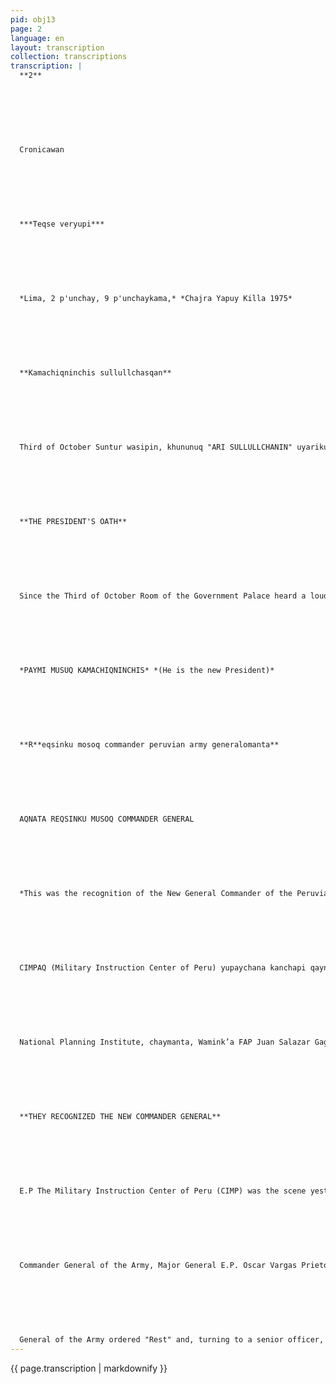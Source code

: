 ```yaml
---
pid: obj13
page: 2
language: en
layout: transcription
collection: transcriptions
transcription: |
  **2**
  
  
  
  
  
  
  
  Cronicawan
  
  
  
  
  
  
  
  ***Teqse veryupi***
  
  
  
  
  
  
  
  *Lima, 2 p'unchay, 9 p'unchaykama,* *Chajra Yapuy Killa 1975*
  
  
  
  
  
  
  
  **Kamachiqninchis sullullchasqan**
  
  
  
  
  
  
  
  Third of October Suntur wasipin, khununuq "ARI SULLULLCHANIN" uyarikun, chay t'oqyaq siminPerullaqtanchista kamachinqa Francisco Morales Ber múdez Wamik’an Peru Suyuq Kamachiqnin, sullullchachinmi Waminka OscaVargas Prieto, chay tuy manta pachan lawsa chunLsimikuna uyarikun Qunqor chakin Wamink'anchis sullullucharan paña makinta willka qelqaman churaykuspa. hina kananpaqmi Ambassador Canos García Bedoya, qelqata ñawincharaq revolutionary of the Armed Forces tawa ñiqenpi, Kamachiq kananpaq sut'ichan. Chay kamachitan qelqaranku Wamink'a Vargar Prieto, Wamink'a FARCésar Podesta, Wamink'a Jorge Parodi Galliani. Qhepanmi, Kamachio ninchis hinaña, Vargas Prieto, Podesta Jimenez Parodi Galliani Wamink'a kunata sullulichachin, Minister of War, Minister of Aeronautics, Minister of the Navy kanankupaq. Llapankuña chaskinku Wamink'akunaq napaykuyninta, Gabinete Minis terialpi huñusqata, chayaknanana naq napaykuyninta imaHinallamantaq marq’ana kuspa napaykukunku Leo nidas Rodriguez Wamink’awan. Makinta oqarispan napaykukun ripunanpaq cloth
  
  
  
  
  
  
  
  **THE PRESIDENT'S OATH**
  
  
  
  
  
  
  
  Since the Third of October Room of the Government Palace heard a loud I SWORN New voice Govern our country Francisco Morales Bermúdez is the new President of our People, and General Oscar Vargas Prielto took the oath that was followed by energetic cheers. Kneeling and with his right hand on the Bible, he took his oath. To make this happen, Ambassador Canos Garcia Bedoya read the Decree Law, by which according to the fourth article of the Statute of the Revolutionary Government of the Armed Forces, the Revolutionary Junta designates him President. General Vargas Prieto, the General Commander of the Peruvian Air Force Lieutenant General FAP César Podesta and the General Commander of the Navy, Rear Admiral Jorge Parodi Galliani. Then, as President of the Republic, he swore in General Vargas Prieto as Minister of War, Lieutenant General FAP César Podes as Minister of Aeronautics, and Rear Admiral Jorge Parodi Galliani as Minister of the Navy. They all received greetings from the Ministerial Cabinet and senior Chiefs and officials as well as civil servants. Then he hugged General Leonidas Rodride in a big hug. He raised his hand in sign.
  
  
  
  
  
  
  
  *PAYMI MUSUQ KAMACHIQNINCHIS* *(He is the new President)*
  
  
  
  
  
  
  
  **R**eqsinku mosoq commander peruvian army generalomanta**
  
  
  
  
  
  
  
  AQNATA REQSINKU MUSOQ COMMANDER GENERAL
  
  
  
  
  
  
  
  *This was the recognition of the New General Commander of the Peruvian Army.*
  
  
  
  
  
  
  
  CIMPAQ (Military Instruction Center of Peru) yupaychana kanchapi qayniumchay huñunakuy kasqa 1.30 tuylla p’unchaypi, reqsinakuymanta kamachi mosoq Commander General of the Army, Division General E.P. Wamink'á Oscarn Vargas Prieto. Kay Major General E.P. Leonidas Rodríguez Figueroa, Qollana ñeqen Regior ishkay Militarmi kasqa kamachreqsichiyninmanta, mosoq Commander General, Peruvian Armyq sutinpi "Apu Teqsi Kamachimanta —nisqa sayway q'eqen Wamink'a Leonidas Rodríguez Figueroa) reqsiy unanchayku Commander General of the Army manta Division General Wamink'a Oscar VargaPrietota, uya kaspa chay manta iñispayku". Chayllamanta Wamink'a Vargas Prieto ap'imurapu kamachita ancho kayninpi "Qyarkn chamrama Sinchikay": qaparikun pachaq pachaq qayllakunata chaypi hunt'ayukusqaku hatun kamachiq, wamink'akuna, Yachay Wasiwanink'akuna chaymanta" wallawisakuna unancha kuspa sumaq allinmanta tukuy umallikunata ishkayñegen Military of the Armymanta "Haychay Peru" nispa huj similla qaparinku tukuy qayllayuqkuna, mosoq General Commander of the Army kamachin ""Rest" —nispa, chayman ta, hatun wamink'awan kutirispa: "Line Chief", hap'iy kamachita"nispan. Wamink'a Leonidas Rodríguez Figueroawan apachikuspa wamink'a Vargas Prieto puririr waylla wayllaman, hatun wamink'akunawan qhepanta qatispanku pukara qhato chaupinman CIMP hatun punkun chinpanpi qhawanankupaq chaylla manta walla Wamink'a Oscar VargaPrietoqa Centro de Ins trucción militarta qaylla musqa. auqaymanta p’acha llispa chhaynallatataq pusaqnin Wamink’a Leonidas Figueroa, Commander General ishkay ñegen Wallawisamanta Region. uamanantaq, ClM huñunakuq wamink’akuna sapan kanmanta napayukunku mosoq. Commander General. Chaypin karanku hatun huch'uy wamink'akuna chaypi reqsisqa kasqaku: Wamink'a Luis La Vera Velarde, qollana kinsa ñeqen Wallawisa region manta; chaymanta Wamin k’a Artemio García Var gas, qollana tawa Ligeramanta Division Tacna llajtapi
  
  
  
  
  
  
  
  National Planning Institute, chaymanta, Wamink’a FAP Juan Salazar Gago, wakinkunamanta samanpaspa.
  
  
  
  
  
  
  
  **THEY RECOGNIZED THE NEW COMMANDER GENERAL**
  
  
  
  
  
  
  
  E.P The Military Instruction Center of Peru (CIMP) was the scene yesterday, at approximately 1:30 in the afternoon, of the official recognition ceremony of the new
  
  
  
  
  
  
  
  Commander General of the Army, Major General E.P. Oscar Vargas Prieto. Division General EP Leonidas Rodríguez Figueroa, Head of the Military Region, was in charge of officially recognizing the nine Commander General representing the Peruvian Army. "By supreme order," said Leonidas Rodríguez Figueroa with energy, "we recognize Division General Oscar Vargas Prieto as Commander General of the Army, obeying him and respecting him." General Vargas Prieto then took command, in his new position, "Subordination and courage," he exclaimed, addressing hundreds of people present, among whom were senior leaders, officers, cadets and subordinates, representing in correct formation all the units of the 1T Military Region of the Army. "Long live Peru!" They all responded with a single Voice. Then, the brand new
  
  
  
  
  
  
  
  General of the Army ordered "Rest" and, turning to a senior officer, he said: "Line Chief," take charge. Always accompanied by General Rodriguez Figueroa, General Vargas Prieto went, followed by the senior officers, to the esplanade located in front of the Central Pavilion in front of the main gate of the CIMP, to witness the parade that followed. General Oscar VargaPrieto was present at the Military Instruction Center wearing a field uniform, as was his companion General Leonidas Rodríguez Figueroa, General Commander of the 1I Military Region. Finally, the senior officers who gathered at the CIMP to take part in the ceremony, individually presented their greetings to the new Commander General of the Army. Among the senior Chiefs and Officers present, some could be recognized, such as General Luis La Vera Velarde, Chief of the ll! Military Region; General Artemio García Vargas Chief of the V! Light Division based in Tacnaj, General José Loayza Amésquita, Head of the National Planning Institute, and Colonel FARJuan Salazar Gago, among others.
---
```


{{ page.transcription | markdownify }}
